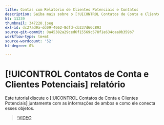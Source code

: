 ```yaml
---
title: Contas com Relatório de Clientes Potenciais e Contatos
description: Saiba mais sobre o [!UICONTROL Contatos de Conta e Clientes Potenciais] juntamente com as informações de ambos e como ele conecta esses objetos.
kt: 11239
thumbnail: 347220.jpeg
exl-id: dc27ad9a-dd09-4662-8dfd-cb237d66c893
source-git-commit: 0a45382a29ced6f15569c578f1e634caa0b359b7
workflow-type: tm+mt
source-wordcount: '52'
ht-degree: 0%

---
```


# [!UICONTROL Contatos de Conta e Clientes Potenciais] relatório

Este tutorial discute o [!UICONTROL Contatos de Conta e Clientes Potenciais] juntamente com as informações de ambos e como ele conecta esses objetos.

>[!VIDEO](https://video.tv.adobe.com/v/347220/?quality=12&learn=on)
